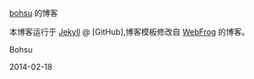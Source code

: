 [bohsu](http://bohsu.github.com) 的博客

本博客运行于 [Jekyll](http://jekyllrb.com) @ [GitHub],博客模板修改自 [WebFrog](http://webfrogs.me/) 的博客。


Bohsu

2014-02-18
